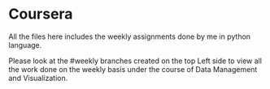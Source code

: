 # Coursera
All the files here includes the weekly assignments done by me in python language.

Please look at the 
#weekly branches 
created on the top Left side to view all the work done on the weekly basis under the course of Data Management and Visualization.

